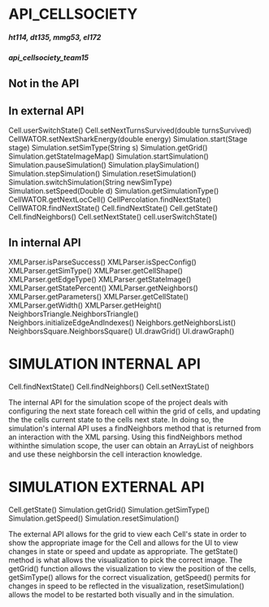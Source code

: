 API_CELLSOCIETY
===
##### ht114, dt135, mmg53, el172
##### api_cellsociety_team15


## Not in the API

## In external API
Cell.userSwitchState()
Cell.setNextTurnsSurvived(double turnsSurvived)
CellWATOR.setNextSharkEnergy(double energy)
Simulation.start(Stage stage)
Simulation.setSimType(String s)
Simulation.getGrid() 
Simulation.getStateImageMap()
Simulation.startSimulation()
Simulation.pauseSimulation()
Simulation.playSimulation() 
Simulation.stepSimulation() 
Simulation.resetSimulation()
Simulation.switchSimulation(String newSimType)
Simulation.setSpeed(Double d) 
Simulation.getSimulationType()
CellWATOR.getNextLocCell()
CellPercolation.findNextState()
CellWATOR.findNextState() 
Cell.findNextState()
Cell.getState()
Cell.findNeighbors()
Cell.setNextState()
cell.userSwitchState()

## In internal API

XMLParser.isParseSuccess()
XMLParser.isSpecConfig()
XMLParser.getSimType()
XMLParser.getCellShape()
XMLParser.getEdgeType()
XMLParser.getStateImage()
XMLParser.getStatePercent()
XMLParser.getNeighbors()
XMLParser.getParameters()
XMLParser.getCellState()
XMLParser.getWidth()
XMLParser.getHeight()
NeighborsTriangle.NeighborsTriangle()
Neighbors.initializeEdgeAndIndexes()
Neighbors.getNeighborsList()
NeighborsSquare.NeighborsSquare()
UI.drawGrid()
UI.drawGraph()


# SIMULATION INTERNAL API
Cell.findNextState()
Cell.findNeighbors()
Cell.setNextState()

The internal API for the simulation scope of the project deals with configuring the next state foreach cell within the grid of cells, and updating the the cells current state to the  cells next state. In doing so, the simulation's internal API uses a findNeighbors method that is returned from an interaction with the XML parsing. Using this findNeighbors method withinthe simulation scope, the user can obtain an ArrayList of neighbors and use these neighborsin the cell interaction knowledge. 


# SIMULATION EXTERNAL API
Cell.getState()
Simulation.getGrid()
Simulation.getSimType()
Simulation.getSpeed()
Simulation.resetSimulation()


The external API allows for the grid to view each Cell's state in order to show the appropriate image for the Cell and allows for the UI to view changes in state or speed and update as appropriate. The getState() method is what allows the visualization to pick the correct image. The getGrid() function allows the visualization to view the position of the cells, getSimType() allows for the correct visualization, getSpeed() permits for changes in speed to be reflected in the visualization, resetSimulation() allows the model to be restarted both visually and in the simulation.